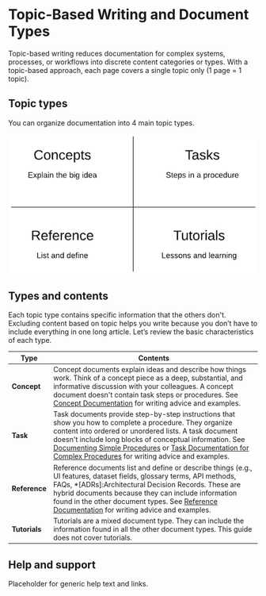 # Topic-Based Writing and Document Types

Topic-based writing reduces documentation for complex systems, processes, or workflows into discrete content categories or types. With a topic-based approach, each page covers a single topic only (1 page = 1 topic).

## Topic types

You can organize documentation into 4 main topic types.

![doc-types](../../images/doc-types.png)

## Types and contents

Each topic type contains specific information that the others don't. Excluding content based on topic helps you write because you don’t have to include everything in one long article. Let’s review the basic characteristics of each type.


| **Type** | **Contents** |
|----|----|
| **Concept** | Concept documents explain ideas and describe how things work. Think of a concept piece as a deep, substantial, and informative discussion with your colleagues. A concept document doesn't contain task steps or procedures. See [Concept Documentation](concepts.md) for writing advice and examples. |
| **Task** | Task documents provide step-by-step instructions that show you how to complete a procedure. They organize content into ordered or unordered lists. A task document doesn't include long blocks of conceptual information. See [Documenting Simple Procedures](tasks_simple.md) or [Task Documentation for Complex Procedures](tasks_simple.md) for writing advice and examples.
| **Reference** | Reference documents list and define or describe things (e.g., UI features, dataset fields, glossary terms, API methods, FAQs, *[ADRs]:Architectural Decision Records. These are hybrid documents because they can include information found in the other document types. See [Reference Documentation](reference.md) for writing advice and examples.
| **Tutorials** | Tutorials are a mixed document type. They can include the information found in all the other document types. This guide does not cover tutorials. |

## Help and support

Placeholder for generic help text and links.
